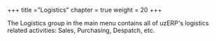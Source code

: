 +++
title ="Logistics"
chapter = true
weight = 20
+++

The Logistics group in the main menu contains all of uzERP's logistics related activities: Sales, Purchasing, Despatch, etc.
